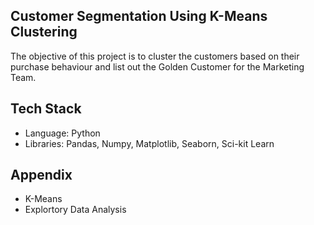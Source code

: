 ## Customer Segmentation Using K-Means Clustering

The objective of this project is to cluster the customers based on their purchase behaviour and list out the Golden Customer for the Marketing Team.

## Tech Stack

- Language: Python
- Libraries: Pandas, Numpy, Matplotlib, Seaborn, Sci-kit Learn

## Appendix

- K-Means
- Explortory Data Analysis
